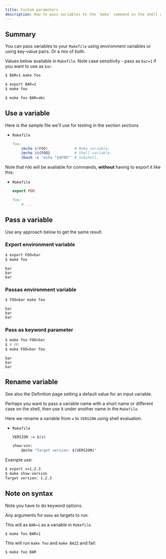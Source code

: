 ```yaml
---
title: Custom parameters
description: How to pass variables to the `make` command in the shell and use them in the `Makefile`.
---
```



## Summary

You can pass variables to your `Makefile` using environment variables or using key-value pairs. Or a mix of both.

Values below available in `Makefile`. Note case sensitivity - pass as `bar=1` if you want to use as `bar`.

```sh
$ BAR=1 make foo
```

```sh
$ export BAR=1 
$ make foo
```

```sh
$ make foo BAR=abc
```


## Use a variable

Here is the sample file we'll use for testing in the section sections

- `Makefile`
    ```Makefile
    foo:
        @echo $(FOO)            # Make variable.
        @echo $${FOO}           # Shell variable.
        @bash -c 'echo "$$FOO"' # Subshell.
    ```

Note that `FOO` will be available for commands, **without** having to export it like this:

- `Makefile`
    ```Makefile
    export FOO

    foo:
        # ...
    ```


## Pass a variable

Use any approach below to get the same result.

### Export environment variable

```sh
$ export FOO=bar
$ make foo
```

```
bar
bar
bar
```

### Passas  environment variable

```sh
$ FOO=bar make foo
```

```
bar
bar
bar
```

### Pass as keyword parameter

```sh
$ make foo FOO=bar
$ # OR
$ make FOO=bar foo
```

```
bar
bar
bar
```

## Rename variable

See also the Definition page setting a default value for an input variable.

Perhaps you want to pass a variable name with a short name or different case on the shell, then use it under another name in the `Makefile`.

Here we rename a variable from `v` to `VERSION` using shell evaluation.

- `Makefile`
    ```sh
    VERSION := $(v)

    show-vsn:
        @echo "Target version: $(VERSION)"
    ```

Example use:

```sh
$ export v=1.2.3
$ make show-version
Target version: 1.2.3
```


## Note on syntax

Note you have to do keyword options.

Any arguments for `make` as targets to run.

This will as `BAR=1` as a variable in `Makefile`.

```sh
$ make foo BAR=1
```

This will run `make foo` and `make BAZZ` and fail:

```sh
$ make foo BAR
```
